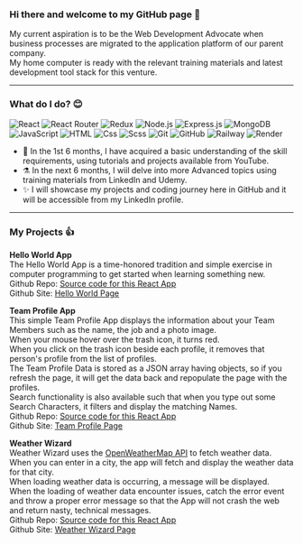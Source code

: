 <!--- My GitHub personal profile page -->

### Hi there and welcome to my GitHub page 👋

My current aspiration is to be the Web Development Advocate when business processes are migrated to the application platform of our parent company.<br>
My home computer is ready with the relevant training materials and latest development tool stack for this venture.

---

### What do I do? 😊

<p>
  <img alt="React" src="https://img.shields.io/badge/React-000000?logo=react&logoColor=white&style=for-the-badge" />
  <img alt="React Router" src="https://img.shields.io/badge/React Router-B1361E?logo=react router&logoColor=white&style=for-the-badge" />
  <img alt="Redux" src="https://img.shields.io/badge/Redux-73398D?logo=redux&logoColor=white&style=for-the-badge" />
  <img alt="Node.js" src="https://img.shields.io/badge/Node.js-43853D?logo=node.js&logoColor=white&style=for-the-badge" />
  <img alt="Express.js" src="https://img.shields.io/badge/Express.js-000000?logo=express.js&logoColor=white&style=for-the-badge" />
  <img alt="MongoDB" src="https://img.shields.io/badge/MongoDB-44A833?logo=MongoDB&logoColor=white&style=for-the-badge" />
  <img alt="JavaScript" src="https://img.shields.io/badge/JavaScript-141E24?logo=javascript&logoColor=white&style=for-the-badge" />
  <img alt="HTML" src="https://img.shields.io/badge/HTML-E34F26?logo=html5&logoColor=white&style=for-the-badge" />
  <img alt="Css" src="https://img.shields.io/badge/CSS-1572B6?logo=css3&logoColor=white&style=for-the-badge" />
  <img alt="Scss" src="https://img.shields.io/badge/Sass-CC6699?logo=sass&logoColor=white&style=for-the-badge" />
  <img alt="Git" src="https://img.shields.io/badge/Git-FF5A00?logo=git&logoColor=white&style=for-the-badge" />
  <img alt="GitHub" src="https://img.shields.io/badge/GitHub-000000?logo=github&logoColor=white&style=for-the-badge" />
  <img alt="Railway" src="https://img.shields.io/badge/Railway-088142?logo=railway&logoColor=white&style=for-the-badge" />
  <img alt="Render" src="https://img.shields.io/badge/Render-FEAA2D?logo=render&logoColor=white&style=for-the-badge" />
 </p>

- 🤞 In the 1st 6 months, I have acquired a basic understanding of the skill requirements, using tutorials and projects available from YouTube.
- ⚗️ In the next 6 months, I wiil delve into more Advanced topics using training materials from LinkedIn and Udemy.
- ✨ I will showcase my projects and coding journey here in GitHub and it will be accessible from my LinkedIn profile.

---

### My Projects 👍

<b>Hello World App</b><br>
The Hello World App is a time-honored tradition and simple exercise in computer programming to get started when learning something new.<br>
Github Repo: <a href="https://github.com/andym388/a01_1hello-world">Source code for this React App</a><br>
Github Site: <a href="https://andym388.github.io/a01_1hello-world/">Hello World Page</a><br>

<b>Team Profile App</b><br>
This simple Team Profile App displays the information about your Team Members such as the name, the job and a photo image.<br>
When your mouse hover over the trash icon, it turns red.<br>
When you click on the trash icon beside each profile, it removes that person's profile from the list of profiles.<br>
The Team Profile Data is stored as a JSON array having objects, so if you refresh the page, it will get the data back and repopulate the page with the profiles.<br>
Search functionality is also available such that when you type out some Search Characters, it filters and display the matching Names.<br>
Github Repo: <a href="https://github.com/andym388/a02_1team-profile">Source code for this React App</a><br>
Github Site: <a href="https://andym388.github.io/a02_1team-profile/">Team Profile Page</a><br>

<b>Weather Wizard</b><br>
Weather Wizard uses the <a href="https://openweathermap.org/api">OpenWeatherMap API</a> to fetch weather data.<br>
When you can enter in a city, the app will fetch and display the weather data for that city.<br>
When loading weather data is occurring, a message will be displayed.<br>
When the loading of weather data encounter issues, catch the error event and throw a proper error message so that the App will not crash the web and return nasty, technical messages.<br>
Github Repo: <a href="https://github.com/andym388/a03_1weather-wizard">Source code for this React App</a><br>
Github Site: <a href="https://andym388.github.io/a03_1weather-wizard/">Weather Wizard Page</a><br>

